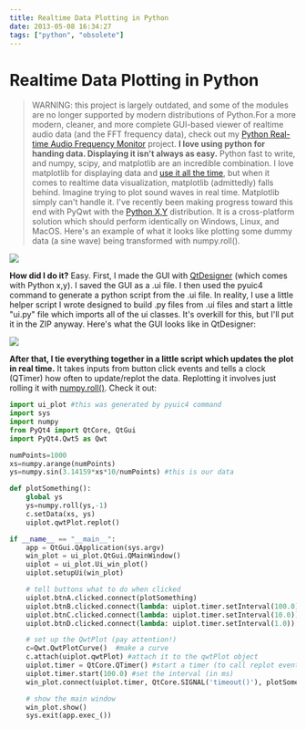 ```yaml
---
title: Realtime Data Plotting in Python
date: 2013-05-08 16:34:27
tags: ["python", "obsolete"]
---
```


# Realtime Data Plotting in Python

>  WARNING: this project is largely outdated, and some of the modules are no longer supported by modern distributions of Python.For a more modern, cleaner, and more complete GUI-based viewer of realtime audio data (and the FFT frequency data), check out my [Python Real-time Audio Frequency Monitor](https://www.swharden.com/wp/2016-07-31-real-time-audio-monitor-with-pyqt/) project.
__I love using python for handing data. Displaying it isn't always as easy.__ Python fast to write, and numpy, scipy, and matplotlib are an incredible combination. I love matplotlib for displaying data and [use it all the time](http://swharden.com/blog/matplotlib), but when it comes to realtime data visualization, matplotlib (admittedly) falls behind. Imagine trying to plot sound waves in real time. Matplotlib simply can't handle it. I've recently been making progress toward this end with PyQwt with the [Python X,Y](https://code.google.com/p/pythonxy/) distribution. It is a cross-platform solution which should perform identically on Windows, Linux, and MacOS. Here's an example of what it looks like plotting some dummy data (a sine wave) being transformed with numpy.roll().

<div class="text-center img-border">

![](https://swharden.com/static/2013/05/08/f.gif)

</div>

__How did I do it?__ Easy. First, I made the GUI with [QtDesigner](http://qt-project.org/doc/qt-4.8/designer-manual.html) (which comes with Python x,y). I saved the GUI as a .ui file. I then used the pyuic4 command to generate a python script from the .ui file. In reality, I use a little helper script I wrote designed to build .py files from .ui files and start a little "ui.py" file which imports all of the ui classes. It's overkill for this, but I'll put it in the ZIP anyway.  Here's what the GUI looks like in QtDesigner:

<div class="text-center img-border">

![](https://swharden.com/static/2013/05/08/qtdesigner-python-windows-qwtplot.png)

</div>

__After that, I tie everything together in a little script which updates the plot in real time.__ It takes inputs from button click events and tells a clock (QTimer) how often to update/replot the data. Replotting it involves just rolling it with [numpy.roll()](http://docs.scipy.org/doc/numpy/reference/generated/numpy.roll.html).  Check it out:

```python
import ui_plot #this was generated by pyuic4 command
import sys
import numpy
from PyQt4 import QtCore, QtGui
import PyQt4.Qwt5 as Qwt

numPoints=1000
xs=numpy.arange(numPoints)
ys=numpy.sin(3.14159*xs*10/numPoints) #this is our data

def plotSomething():
    global ys
    ys=numpy.roll(ys,-1)
    c.setData(xs, ys)
    uiplot.qwtPlot.replot()

if __name__ == "__main__":
    app = QtGui.QApplication(sys.argv)
    win_plot = ui_plot.QtGui.QMainWindow()
    uiplot = ui_plot.Ui_win_plot()
    uiplot.setupUi(win_plot)

    # tell buttons what to do when clicked
    uiplot.btnA.clicked.connect(plotSomething)
    uiplot.btnB.clicked.connect(lambda: uiplot.timer.setInterval(100.0))
    uiplot.btnC.clicked.connect(lambda: uiplot.timer.setInterval(10.0))
    uiplot.btnD.clicked.connect(lambda: uiplot.timer.setInterval(1.0))

    # set up the QwtPlot (pay attention!)
    c=Qwt.QwtPlotCurve()  #make a curve
    c.attach(uiplot.qwtPlot) #attach it to the qwtPlot object
    uiplot.timer = QtCore.QTimer() #start a timer (to call replot events)
    uiplot.timer.start(100.0) #set the interval (in ms)
    win_plot.connect(uiplot.timer, QtCore.SIGNAL('timeout()'), plotSomething)

    # show the main window
    win_plot.show()
    sys.exit(app.exec_())
```